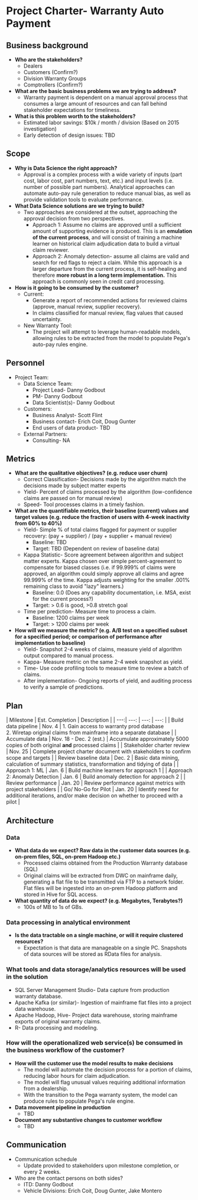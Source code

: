 # Project Charter- Warranty Auto Payment

## Business background
* **Who are the stakeholders?**
	* Dealers
	* Customers (Confirm?)
	* Division Warranty Groups
	* Comptrollers (Confirm?)
* **What are the basic business problems we are trying to address?**
	* Warranty payment is dependent on a manual approval process that consumes a large amount of resources and can fall behind stakeholder expectations for timeliness.
* **What is this problem worth to the stakeholders?**
	* Estimated labor savings: $10k / month / division (Based on 2015 investigation)
	* Early detection of design issues: TBD

## Scope
* **Why is Data Science the right approach?**
	* Approval is a complex process with a wide variety of inputs (part cost, labor cost, part numbers, text, etc.) and input levels (i.e. number of possible part numbers). Analytical approaches can automate auto-pay rule generation to reduce manual bias, as well as provide validation tools to evaluate performance.
* **What Data Science solutions are we trying to build?**
	* Two approaches are considered at the outset, approaching the approval decision from two perspectives.
		* Approach 1: Assume no claims are approved until a sufficient amount of supporting evidence is produced. This is an **emulation of the current process**, and will consist of training a machine learner on historical claim adjudication data to build a virtual claim reviewer.
		* Approach 2: Anomaly detection- assume all claims are valid and search for red flags to reject a claim. While this approach is a larger departure from the current process, it is self-healing and therefore **more robust in a long term implementation.** This approach is commonly seen in credit card processing.
* **How is it going to be consumed by the customer?**
	* Current:
		* Generate a report of recommended actions for reviewed claims (approve, manual review, supplier recovery).
		* In claims classified for manual review, flag values that caused uncertainty.
	* New Warranty Tool:
		* The project will attempt to leverage human-readable models, allowing rules to be extracted from the model to populate Pega's auto-pay rules engine.

## Personnel
* Project Team:
	* Data Science Team:
		* Project Lead- Danny Godbout
		* PM- Danny Godbout
		* Data Scientist(s)- Danny Godbout
	* Customers:
		* Business Analyst- Scott Flint
		* Business contact- Erich Coit, Doug Gunter
		* End users of data product- TBD
	* External Partners:
		* Consulting- NA

## Metrics
* **What are the qualitative objectives? (e.g. reduce user churn)**
	* Correct Classification- Decisions made by the algorithm match the decisions made by subject matter experts
	* Yield- Percent of claims processed by the algorithm (low-confidence claims are passed on for manual review)
	* Speed- Tool processes claims in a timely fashion.
* **What are the quantifiable metrics, their baseline (current) values and target values  (e.g. reduce the fraction of users with 4-week inactivity from 60% to 40%)**
	* Yield- Simple % of total claims flagged for payment or supplier recovery: (pay + supplier) / (pay + supplier + manual review)
		* Baseline: TBD
		* Target: TBD (Dependent on review of baseline data)
	* Kappa Statistic- Score agreement between algorithm and subject matter experts. Kappa chosen over simple percent-agreement to compensate for biased classes (i.e. if 99.999% of claims were approved, an algorithm could simply approve all claims and agree 99.999% of the time. Kappa adjusts weighting for the smaller .001% remaining class to avoid "lazy" learners.)
		* Baseline: 0.0 (Does any capability documentation, i.e. MSA, exist for the current process?)
		* Target: > 0.6 is good, >0.8 stretch goal
	* Time per prediction- Measure time to process a claim.
		* Baseline: 1200 claims per week
		* Target: > 1200 claims per week
* **How will we measure the metric? (e.g. A/B test on a specified subset for a specified period; or comparison of performance after implementation to baseline)**
	* Yield- Snapshot 2-4 weeks of claims, measure yield of algorithm output compared to manual process.
	* Kappa- Measure metric on the same 2-4 week snapshot as yield.
	* Time- Use code profiling tools to measure time to review a batch of claims.
	* After implementation- Ongoing reports of yield, and auditing process to verify a sample of predictions.

## Plan

| Milestone | Est. Completion | Description |
| ---:| ---: | ---: | ---: |
| Build data pipeline | Nov. 4 | 1. Gain access to warranty prod database <br/> 2. Wiretap original claims from mainframe into a separate database |
| Accumulate data | Nov. 18 - Dec. 2 (est.) | Accumulate approximately 5000 copies of both original **and** processed claims |
| Stakeholder charter review | Nov. 25 | Complete project charter document with stakeholders to confirm scope and targets |
| Review baseline data | Dec. 2 | Basic data mining, calculation of summary statistics, transformation and tidying of data |
| Approach 1: ML | Jan. 6 | Build machine learners for approach 1 |
| Approach 2: Anomaly Detection | Jan. 6 | Build anomaly detection for approach 2 |
| Review performance | Jan. 20 | Review performance against metrics with project stakeholders |
| Go/ No-Go for Pilot | Jan. 20 | Identify need for additional iterations, and/or make decision on whether to proceed with a pilot |


## Architecture
### Data
* **What data do we expect? Raw data in the customer data sources (e.g. on-prem files, SQL, on-prem Hadoop etc.)**
	* Processed claims obtained from the Production Warranty database (SQL)
	* Original claims will be extracted from DWC on mainframe daily, generating a flat file to be transmitted via FTP to a network folder. Flat files will be ingested into an on-prem Hadoop platform and stored in Hive for SQL access.
* **What quantity of data do we expect? (e.g. Megabytes, Terabytes?)**
	* 100s of MB to 1s of GBs.

### Data processing in analytical environment
* **Is the data tractable on a single machine, or will it require clustered resources?**
   * Expectation is that data are manageable on a single PC. Snapshots of data sources will be stored as RData files for analysis.

### What tools and data storage/analytics resources will be used in the solution
* SQL Server Management Studio- Data capture from production warranty database.
* Apache Kafka (or similar)- Ingestion of mainframe flat files into a project data warehouse.
* Apache Hadoop, Hive- Project data warehouse, storing mainframe exports of original warranty claims.
* R- Data processing and modeling.

### How will the operationalized web service(s) be consumed in the business workflow of the customer?
* **How will the customer use the model results to make decisions**
	* The model will automate the decision process for a portion of claims, reducing labor hours for claim adjudication.
	* The model will flag unusual values requiring additional information from a dealership.
	* With the transition to the Pega warranty system, the model can produce rules to populate Pega's rule engine.
* **Data movement pipeline in production**
	* TBD
* **Document any substantive changes to customer workflow**
	* TBD

## Communication
* Communication schedule
	* Update provided to stakeholders upon milestone completion, or every 2 weeks.
* Who are the contact persons on both sides?
	* ITD: Danny Godbout
	* Vehicle Divisions: Erich Coit, Doug Gunter, Jake Montero
